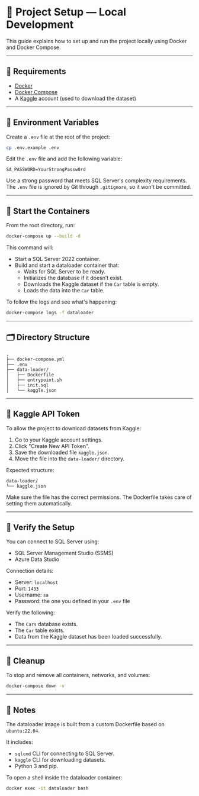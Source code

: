 # 🚀 Project Setup — Local Development

This guide explains how to set up and run the project locally using Docker and Docker Compose.

---

## 🧱 Requirements

- [Docker](https://www.docker.com/)
- [Docker Compose](https://docs.docker.com/compose/)
- A [Kaggle](https://www.kaggle.com/) account (used to download the dataset)

---

## 📁 Environment Variables

Create a `.env` file at the root of the project:

```bash
cp .env.example .env
```

Edit the `.env` file and add the following variable:

```env
SA_PASSWORD=YourStrongPassw0rd
```

Use a strong password that meets SQL Server's complexity requirements.  
The `.env` file is ignored by Git through `.gitignore`, so it won't be committed.

---

## 🐳 Start the Containers

From the root directory, run:

```bash
docker-compose up --build -d
```

This command will:

- Start a SQL Server 2022 container.
- Build and start a dataloader container that:
  - Waits for SQL Server to be ready.
  - Initializes the database if it doesn’t exist.
  - Downloads the Kaggle dataset if the `Car` table is empty.
  - Loads the data into the `Car` table.

To follow the logs and see what's happening:

```bash
docker-compose logs -f dataloader
```

---

## 🗂 Directory Structure

```plaintext
.
├── docker-compose.yml
├── .env
├── data-loader/
│   ├── Dockerfile
│   ├── entrypoint.sh
│   ├── init.sql
│   └── kaggle.json
```

---

## 🔑 Kaggle API Token

To allow the project to download datasets from Kaggle:

1. Go to your Kaggle account settings.
2. Click "Create New API Token".
3. Save the downloaded file `kaggle.json`.
4. Move the file into the `data-loader/` directory.

Expected structure:

```plaintext
data-loader/
└── kaggle.json
```

Make sure the file has the correct permissions. The Dockerfile takes care of setting them automatically.

---

## 🧪 Verify the Setup

You can connect to SQL Server using:

- SQL Server Management Studio (SSMS)
- Azure Data Studio

Connection details:

- Server: `localhost`
- Port: `1433`
- Username: `sa`
- Password: the one you defined in your `.env` file

Verify the following:

- The `Cars` database exists.
- The `Car` table exists.
- Data from the Kaggle dataset has been loaded successfully.

---

## 🧹 Cleanup

To stop and remove all containers, networks, and volumes:

```bash
docker-compose down -v
```

---

## 🧾 Notes

The dataloader image is built from a custom Dockerfile based on `ubuntu:22.04`.

It includes:

- `sqlcmd` CLI for connecting to SQL Server.
- `kaggle` CLI for downloading datasets.
- Python 3 and pip.

To open a shell inside the dataloader container:

```bash
docker exec -it dataloader bash

```
